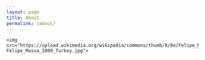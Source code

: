 ```yaml
---
layout: page
title: About
permalink: /about/
---
```



    <img src="https://upload.wikimedia.org/wikipedia/commons/thumb/8/8e/Felipe_Massa_2009_Turkey.jpg/220px-Felipe_Massa_2009_Turkey.jpg">

